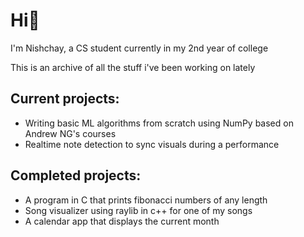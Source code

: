 # Hi👋

I'm Nishchay, a CS student currently in my 2nd year of college <br />

This is an archive of all the stuff i've been working on lately

## Current projects:

- Writing basic ML algorithms from scratch using NumPy based on Andrew NG's courses
- Realtime note detection to sync visuals during a performance

## Completed projects:

- A program in C that prints fibonacci numbers of any length
- Song visualizer using raylib in c++ for one of my songs
- A calendar app that displays the current month
